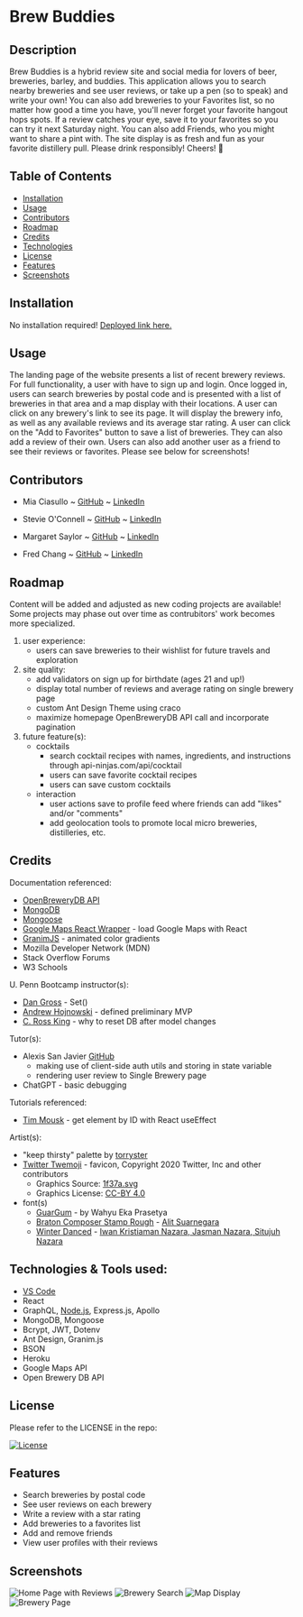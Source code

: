 # Brew Buddies

## Description

Brew Buddies is a hybrid review site and social media for lovers of beer, breweries, barley, and buddies. This application allows you to search nearby breweries and see user reviews, or take up a pen (so to speak) and write your own! You can also add breweries to your Favorites list, so no matter how good a time you have, you'll never forget your favorite hangout hops spots. If a review catches your eye, save it to your favorites so you can try it next Saturday night. You can also add Friends, who you might want to share a pint with. The site display is as fresh and fun as your favorite distillery pull. Please drink responsibly! Cheers! 🍻


## Table of Contents

- [Installation](#installation)
- [Usage](#usage)
- [Contributors](#contributors)
- [Roadmap](#roadmap)
- [Credits](#credits)
- [Technologies](#technologies)
- [License](#license)
- [Features](#features)
- [Screenshots](#screenshots)


## Installation

No installation required! [Deployed link here.](https://fierce-basin-42875.herokuapp.com/)


## Usage

The landing page of the website presents a list of recent brewery reviews. For full functionality, a user with have to sign up and login. Once logged in, users can search breweries by postal code and is presented with a list of breweries in that area and a map display with their locations. A user can click on any brewery's link to see its page. It will display the brewery info, as well as any available reviews and its average star rating. A user can click on the "Add to Favorites" button to save a list of breweries. They can also add a review of their own. Users can also add another user as a friend to see their reviews or favorites. Please see below for screenshots!


## Contributors

- Mia Ciasullo
~ [GitHub](https://github.com/miacias)
~ [LinkedIn](https://www.linkedin.com/in/miaciasullo)

- Stevie O'Connell
~ [GitHub](https://github.com/OConnell-Coder)
~ [LinkedIn](https://www.linkedin.com/in/stephanie-o-connell-965051274)

- Margaret Saylor
~ [GitHub](https://github.com/msaylorphila)
~ [LinkedIn](https://www.linkedin.com/in/margaret-saylor)

- Fred Chang
~ [GitHub](https://github.com/LearnedDr)
~ [LinkedIn](https://www.linkedin.com/in/fredrick-chang-85987672)


## Roadmap

Content will be added and adjusted as new coding projects are available! Some projects may phase out over time as contrubitors' work becomes more specialized.
1. user experience:
    - users can save breweries to their wishlist for future travels and exploration
2. site quality:
    - add validators on sign up for birthdate (ages 21 and up!)
    - display total number of reviews and average rating on single brewery page
    - custom Ant Design Theme using craco
    - maximize homepage OpenBreweryDB API call and incorporate pagination
3. future feature(s): 
    - cocktails
      - search cocktail recipes with names, ingredients, and instructions through api-ninjas.com/api/cocktail
      - users can save favorite cocktail recipes
      - users can save custom cocktails
    - interaction
      - user actions save to profile feed where friends can add "likes" and/or "comments"
      - add geolocation tools to promote local micro breweries, distilleries, etc.


## Credits

Documentation referenced:

- [OpenBreweryDB API](https://www.openbrewerydb.org/)
- [MongoDB](https://www.mongodb.com/docs/manual/)
- [Mongoose](https://mongoosejs.com/docs/)
- [Google Maps React Wrapper](https://github.com/googlemaps/react-wrapper/tree/main) - load Google Maps with React
- [GranimJS](https://sarcadass.github.io/granim.js/examples.html) - animated color gradients
- Mozilla Developer Network (MDN)
- Stack Overflow Forums
- W3 Schools

U. Penn Bootcamp instructor(s): 

- [Dan Gross](https://github.com/DanielWGross) - Set()
- [Andrew Hojnowski](https://github.com/aHojo) - defined preliminary MVP
- [C. Ross King](https://github.com/RomeoKilo125/) - why to reset DB after model changes

Tutor(s): 

- Alexis San Javier [GitHub](https://github.com/code-guy21)
  - making use of client-side auth utils and storing in state variable
  - rendering user review to Single Brewery page
- ChatGPT - basic debugging

Tutorials referenced:

- [Tim Mousk](https://timmousk.com/blog/react-get-element-by-id/) - get element by ID with React useEffect

Artist(s):

- "keep thirsty" palette by [torryster](https://www.colourlovers.com/palette/3364323/keep_thirsty)
- [Twitter Twemoji](https://github.com/twitter/twemoji) - favicon, Copyright 2020 Twitter, Inc and other contributors
  - Graphics Source: [1f37a.svg](https://github.com/twitter/twemoji/blob/master/assets/svg/1f37a.svg)
  - Graphics License: [CC-BY 4.0](https://creativecommons.org/licenses/by/4.0/)
- font(s)
  - [GuarGum](https://www.cdnfonts.com/g-guargum.font) - by Wahyu Eka Prasetya
  - [Braton Composer Stamp Rough](https://www.cdnfonts.com/braton-composer-stamp-rough.font) - [Alit Suarnegara](https://alitdesign.net/)
  - [Winter Danced](https://www.cdnfonts.com/winter-danced.font) - [Iwan Kristiaman Nazara, Jasman Nazara, Situjuh Nazara](https://7ntypes.com)


## Technologies & Tools used:

- [VS Code](https://code.visualstudio.com/)
- React
- GraphQL, [Node.js](https://nodejs.org/en/), Express.js, Apollo
- MongoDB, Mongoose
- Bcrypt, JWT, Dotenv
- Ant Design, Granim.js
- BSON
- Heroku
- Google Maps API
- Open Brewery DB API


## License

Please refer to the LICENSE in the repo:

[![License](https://img.shields.io/badge/license-MIT-blue?logo=github)](https://github.com/miacias/brew-buddies/blob/main/LICENSE)


## Features

- Search breweries by postal code
- See user reviews on each brewery
- Write a review with a star rating
- Add breweries to a favorites list
- Add and remove friends
- View user profiles with their reviews


## Screenshots

![Home Page with Reviews](assets/home-pg-reviews.png)
![Brewery Search](assets/brewery-search.png)
![Map Display](assets/map-display.png)
![Brewery Page](assets/single-brewery-pg.png)
